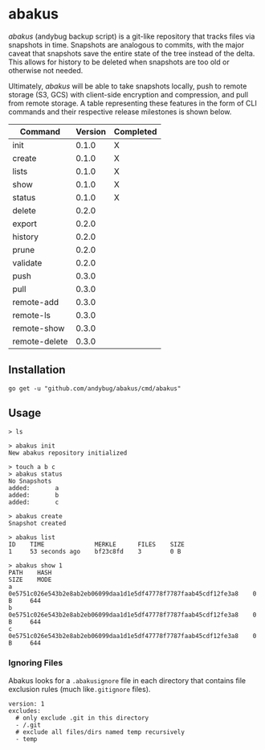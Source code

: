 # abakus
_abakus_ (andybug backup script) is a git-like repository that tracks files via
snapshots in time. Snapshots are analogous to commits, with the major caveat
that snapshots save the entire state of the tree instead of the delta. This
allows for history to be deleted when snapshots are too old or otherwise not
needed.

Ultimately, _abakus_ will be able to take snapshots locally, push to remote
storage (S3, GCS) with client-side encryption and compression, and pull from
remote storage. A table representing these features in the form of CLI commands
and their respective release milestones is shown below.

| Command       | Version | Completed |
| --- | --- | --- |
| init          |   0.1.0 | X         |
| create        |   0.1.0 | X         |
| lists         |   0.1.0 | X         |
| show          |   0.1.0 | X         |
| status        |   0.1.0 | X         |
| delete        |   0.2.0 |           |
| export        |   0.2.0 |           |
| history       |   0.2.0 |           |
| prune         |   0.2.0 |           |
| validate      |   0.2.0 |           |
| push          |   0.3.0 |           |
| pull          |   0.3.0 |           |
| remote-add    |   0.3.0 |           |
| remote-ls     |   0.3.0 |           |
| remote-show   |   0.3.0 |           |
| remote-delete |   0.3.0 |           |

## Installation

	go get -u "github.com/andybug/abakus/cmd/abakus"

## Usage

	> ls

	> abakus init
	New abakus repository initialized

	> touch a b c
	> abakus status
	No Snapshots
	added:       a
	added:       b
	added:       c

	> abakus create
	Snapshot created

	> abakus list
	ID    TIME              MERKLE      FILES    SIZE
	1     53 seconds ago    bf23c8fd    3        0 B

	> abakus show 1
	PATH    HASH                                                                SIZE    MODE
	a       0e5751c026e543b2e8ab2eb06099daa1d1e5df47778f7787faab45cdf12fe3a8    0 B     644
	b       0e5751c026e543b2e8ab2eb06099daa1d1e5df47778f7787faab45cdf12fe3a8    0 B     644
	c       0e5751c026e543b2e8ab2eb06099daa1d1e5df47778f7787faab45cdf12fe3a8    0 B     644

### Ignoring Files
Abakus looks for a `.abakusignore` file in each directory that contains file
exclusion rules (much like`.gitignore` files).

	version: 1
	excludes:
	  # only exclude .git in this directory
	  - /.git
	  # exclude all files/dirs named temp recursively
	  - temp
